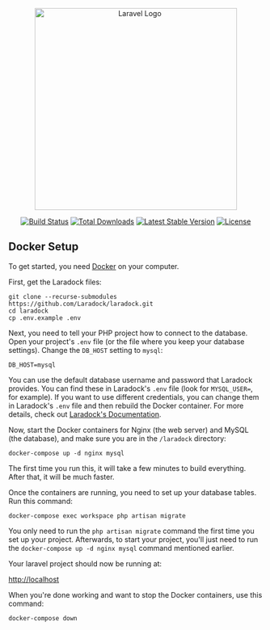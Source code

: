 <p align="center"><a href="https://laravel.com" target="_blank"><img src="https://raw.githubusercontent.com/laravel/art/master/logo-lockup/5%20SVG/2%20CMYK/1%20Full%20Color/laravel-logolockup-cmyk-red.svg" width="400" alt="Laravel Logo"></a></p>

<p align="center">
<a href="https://github.com/laravel/framework/actions"><img src="https://github.com/laravel/framework/workflows/tests/badge.svg" alt="Build Status"></a>
<a href="https://packagist.org/packages/laravel/framework"><img src="https://img.shields.io/packagist/dt/laravel/framework" alt="Total Downloads"></a>
<a href="https://packagist.org/packages/laravel/framework"><img src="https://img.shields.io/packagist/v/laravel/framework" alt="Latest Stable Version"></a>
<a href="https://packagist.org/packages/laravel/framework"><img src="https://img.shields.io/packagist/l/laravel/framework" alt="License"></a>
</p>

## Docker Setup

To get started, you need [Docker](https://docker.com) on your computer.

First, get the Laradock files:

```
git clone --recurse-submodules https://github.com/Laradock/laradock.git
cd laradock
cp .env.example .env
```

Next, you need to tell your PHP project how to connect to the database.
Open your project's `.env` file (or the file where you keep your database settings).
Change the `DB_HOST` setting to `mysql`:

```
DB_HOST=mysql
```

You can use the default database username and password that Laradock provides. You can find these in Laradock's `.env` file (look for `MYSQL_USER=`, for example).
If you want to use different credentials, you can change them in Laradock's `.env` file and then rebuild the Docker container.
For more details, check out [Laradock's Documentation](https://laradock.io/docs/getting-started/#Usage).

Now, start the Docker containers for Nginx (the web server) and MySQL (the database), and make sure you are in the `/laradock` directory:

```
docker-compose up -d nginx mysql
```

The first time you run this, it will take a few minutes to build everything. After that, it will be much faster.

Once the containers are running, you need to set up your database tables. Run this command:

```
docker-compose exec workspace php artisan migrate
```

You only need to run the `php artisan migrate` command the first time you set up your project. Afterwards, to start your project, you'll just need to run the `docker-compose up -d nginx mysql` command mentioned earlier.

Your laravel project should now be running at:

[http://localhost](http://localhost)

When you're done working and want to stop the Docker containers, use this command:

```
docker-compose down
```
